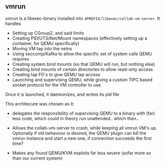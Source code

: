## vmrun

vmrun is a libexec-binary installed into `$PREFIX/libexec/collab-vm-server`. It handles

- Setting up CGroup2, and said limits
- Creating PID/UTS/Net/Mount namespaces (effectively setting up a container, for QEMU specifically)
- Moving VM tap into the netns
- Using seccomp/Kafka to allow the specific set of system calls QEMU requires
- Creating system bind mounts (so that QEMU will run, but nothing else)
- Creating bind mounts of certain directories to allow read-only access
- Creating tap FD's to give QEMU tap access
- Launching and supervising QEMU, while giving a custom TIPC based socket protocol for the VM controller to use.

Once it is launched, it daemonizes, and writes its pid file 

This architecure was chosen as it:

- delegates the responsibility of supervising QEMU to a binary with (far) less code, which could in theory
	run unattended.. which then..

- Allows the collab-vm-server to crash, while keeping all vmrun VM's up. Optionally if old behaviour is desired,
	the QEMU plugin can kill the vmrun instance and start a new one, if connection succeeds the first time?

- Makes any found QEMU/KVM exploits far less severe (sofar more so than our current system)
